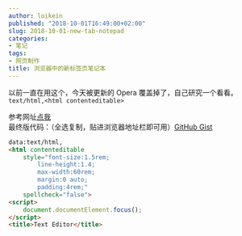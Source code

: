 ```yaml
---
author: loikein
published: "2018-10-01T16:49:00+02:00"
slug: 2018-10-01-new-tab-notepad
categories:
- 笔记
tags:
- 网页制作
title: 浏览器中的新标签页笔记本
---
```

以前一直在用这个，今天被更新的 Opera 覆盖掉了，自己研究一个看看。  
`text/html,<html contenteditable>`  
  
参考网址[点我](https://coderwall.com/p/lhsrcq/one-line-browser-notepad)  
最终版代码：（全选复制，贴进浏览器地址栏即可用）[GitHub Gist](https://gist.github.com/loikein/24692da5ef45242a469dbf316b016c48#file-browser-tab-notepad-html)

```html
data:text/html,
<html contenteditable
    style="font-size:1.5rem; 
        line-height:1.4; 
        max-width:60rem; 
        margin:0 auto; 
        padding:4rem;" 
    spellcheck="false">
<script>
    document.documentElement.focus();
</script>
<title>Text Editor</title>
```
